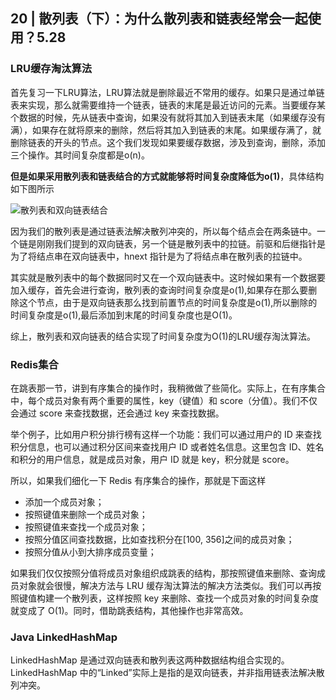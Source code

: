 ## 20 | 散列表（下）：为什么散列表和链表经常会一起使用？5.28

### LRU缓存淘汰算法

首先复习一下LRU算法，LRU算法就是删除最近不常用的缓存。如果只是通过单链表来实现，那么就需要维持一个链表，链表的末尾是最近访问的元素。当要缓存某个数据的时候，先从链表中查询，如果没有就将其加入到链表末尾（如果缓存没有满），如果存在就将原来的删除，然后将其加入到链表的末尾。如果缓存满了，就删除链表的开头的节点。这个我们发现如果要缓存数据，涉及到查询，删除，添加三个操作。其时间复杂度都是o(n)。

**但是如果采用散列表和链表结合的方式就能够将时间复杂度降低为o(1)**，具体结构如下图所示

![散列表和双向链表结合](https://static001.geekbang.org/resource/image/ea/6e/eaefd5f4028cc7d4cfbb56b24ce8ae6e.jpg)

因为我们的散列表是通过链表法解决散列冲突的，所以每个结点会在两条链中。一个链是刚刚我们提到的双向链表，另一个链是散列表中的拉链。前驱和后继指针是为了将结点串在双向链表中，hnext 指针是为了将结点串在散列表的拉链中。

其实就是散列表中的每个数据同时又在一个双向链表中。这时候如果有一个数据要加入缓存，首先会进行查询，散列表的查询时间复杂度是o(1),如果存在那么要删除这个节点，由于是双向链表那么找到前置节点的时间复杂度是o(1),所以删除的时间复杂度是o(1),最后添加到末尾的时间复杂度也是O(1)。

综上，散列表和双向链表的结合实现了时间复杂度为O(1)的LRU缓存淘汰算法。

### Redis集合

在跳表那一节，讲到有序集合的操作时，我稍微做了些简化。实际上，在有序集合中，每个成员对象有两个重要的属性，key（键值）和 score（分值）。我们不仅会通过 score 来查找数据，还会通过 key 来查找数据。

举个例子，比如用户积分排行榜有这样一个功能：我们可以通过用户的 ID 来查找积分信息，也可以通过积分区间来查找用户 ID 或者姓名信息。这里包含 ID、姓名和积分的用户信息，就是成员对象，用户 ID 就是 key，积分就是 score。

所以，如果我们细化一下 Redis 有序集合的操作，那就是下面这样

- 添加一个成员对象；
- 按照键值来删除一个成员对象；
- 按照键值来查找一个成员对象；
- 按照分值区间查找数据，比如查找积分在[100, 356]之间的成员对象；
- 按照分值从小到大排序成员变量；

如果我们仅仅按照分值将成员对象组织成跳表的结构，那按照键值来删除、查询成员对象就会很慢，解决方法与 LRU 缓存淘汰算法的解决方法类似。我们可以再按照键值构建一个散列表，这样按照 key 来删除、查找一个成员对象的时间复杂度就变成了 O(1)。同时，借助跳表结构，其他操作也非常高效。

### Java LinkedHashMap

LinkedHashMap 是通过双向链表和散列表这两种数据结构组合实现的。LinkedHashMap 中的“Linked”实际上是指的是双向链表，并非指用链表法解决散列冲突。